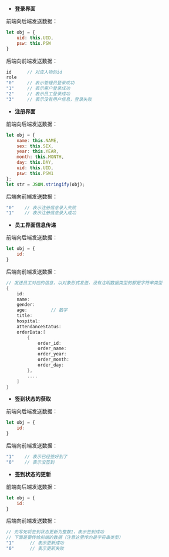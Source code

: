 - **登录界面**

前端向后端发送数据：

```js
let obj = {
    uid: this.UID,
    psw: this.PSW
}
```

后端向前端发送数据：

```c#
id      // 对应人物的id
role
"0"	    // 表示管理员登录成功
"1"	    // 表示客户登录成功
"2"	    // 表示员工登录成功
"3"	 	// 表示没有用户信息，登录失败
```





- **注册界面**

前端向后端发送数据：

```js
let obj = {
    name: this.NAME,
    sex: this.SEX,
    year: this.YEAR,
    month: this.MONTH,
    day: this.DAY,
    uid: this.UID,
    psw: this.PSW1
};
let str = JSON.stringify(obj);
```

后端向前端发送数据：

```c#
"0"    // 表示注册信息录入失败
"1"    // 表示注册信息录入成功
```



- **员工界面信息传递**

前端向后端发送数据：

```js
let obj = {
    id:
}
```

后端向前端发送数据：

```c#
// 发送员工对应的信息，以对象形式发送，没有注明数据类型的都是字符串类型
{
    id:
    name:
    gender:
    age:         // 数字
    title:
    hospital:
    attendanceStatus:
    orderData:[
        {
            order_id:
            order_name:
            order_year:
            order_month:
            order_day:
        },
        ....
    ]
}
```



- **签到状态的获取**

前端向后端发送数据：

```js
let obj = {
    id:
}
```

后端向前端发送数据：

```c#
"1"    // 表示已经签好到了
"0"    // 表示没签到
```



- **签到状态的更新**

前端向后端发送数据：

```js
let obj = {
    id:
}
```

后端向前端发送数据：

```c#
// 先写死将签到状态更新为整数1，表示签到成功
// 下面是要传给前端的数据（注意这里传的是字符串类型）
"1"      // 表示更新成功
"0"      // 表示更新失败
```





